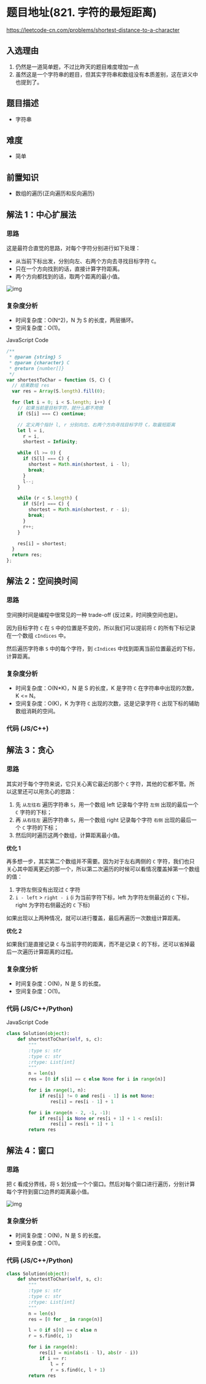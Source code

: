 # 题目地址(821. 字符的最短距离)

https://leetcode-cn.com/problems/shortest-distance-to-a-character

## 入选理由

1. 仍然是一道简单题，不过比昨天的题目难度增加一点
2. 虽然这是一个字符串的题目，但其实字符串和数组没有本质差别，这在讲义中也提到了。

## 题目描述

- 字符串

## 难度

- 简单

## 前置知识

- 数组的遍历(正向遍历和反向遍历)

## 解法 1：中心扩展法

### 思路

这是最符合直觉的思路，对每个字符分别进行如下处理：

- 从当前下标出发，分别向左、右两个方向去寻找目标字符 `C`。
- 只在一个方向找到的话，直接计算字符距离。
- 两个方向都找到的话，取两个距离的最小值。

![img](https://p.ipic.vip/r5car9.jpg)

### 复杂度分析

- 时间复杂度：O(N^2)，N 为 S 的长度，两层循环。
- 空间复杂度：O(1)。

JavaScript Code

```js
/**
 * @param {string} S
 * @param {character} C
 * @return {number[]}
 */
var shortestToChar = function (S, C) {
  // 结果数组 res
  var res = Array(S.length).fill(0);

  for (let i = 0; i < S.length; i++) {
    // 如果当前是目标字符，就什么都不用做
    if (S[i] === C) continue;

    // 定义两个指针 l, r 分别向左、右两个方向寻找目标字符 C，取最短距离
    let l = i,
      r = i,
      shortest = Infinity;

    while (l >= 0) {
      if (S[l] === C) {
        shortest = Math.min(shortest, i - l);
        break;
      }
      l--;
    }

    while (r < S.length) {
      if (S[r] === C) {
        shortest = Math.min(shortest, r - i);
        break;
      }
      r++;
    }

    res[i] = shortest;
  }
  return res;
};
```

## 解法 2：空间换时间

### 思路

空间换时间是编程中很常见的一种 trade-off (反过来，时间换空间也是)。

因为目标字符 `C` 在 `S` 中的位置是不变的，所以我们可以提前将 `C` 的所有下标记录在一个数组 `cIndices` 中。

然后遍历字符串 `S` 中的每个字符，到 `cIndices` 中找到距离当前位置最近的下标，计算距离。

### 复杂度分析

- 时间复杂度：O(N*K)，N 是 S 的长度，K 是字符 `C` 在字符串中出现的次数，K <= N。
- 空间复杂度：O(K)，K 为字符 `C` 出现的次数，这是记录字符 `C` 出现下标的辅助数组消耗的空间。

### 代码 (JS/C++)

## 解法 3：贪心

### 思路

其实对于每个字符来说，它只关心离它最近的那个 `C` 字符，其他的它都不管。所以这里还可以用贪心的思路：

1. 先 `从左往右` 遍历字符串 `S`，用一个数组 left 记录每个字符 `左侧` 出现的最后一个 `C` 字符的下标；
2. 再 `从右往左` 遍历字符串 `S`，用一个数组 right 记录每个字符 `右侧` 出现的最后一个 `C` 字符的下标；
3. 然后同时遍历这两个数组，计算距离最小值。

**优化 1**

再多想一步，其实第二个数组并不需要。因为对于左右两侧的 `C` 字符，我们也只关心其中距离更近的那一个，所以第二次遍历的时候可以看情况覆盖掉第一个数组的值：

1. 字符左侧没有出现过 `C` 字符
2. `i - left` > `right - i` (i 为当前字符下标，left 为字符左侧最近的 `C` 下标，right 为字符右侧最近的 `C` 下标)

如果出现以上两种情况，就可以进行覆盖，最后再遍历一次数组计算距离。

**优化 2**

如果我们是直接记录 `C` 与当前字符的距离，而不是记录 `C` 的下标，还可以省掉最后一次遍历计算距离的过程。

### 复杂度分析

- 时间复杂度：O(N)，N 是 S 的长度。
- 空间复杂度：O(1)。

### 代码 (JS/C++/Python)

JavaScript Code

```python
class Solution(object):
    def shortestToChar(self, s, c):
        """
        :type s: str
        :type c: str
        :rtype: List[int]
        """
        n = len(s)
        res = [0 if s[i] == c else None for i in range(n)]

        for i in range(1, n):
            if res[i] != 0 and res[i - 1] is not None:
                res[i] = res[i - 1] + 1

        for i in range(n - 2, -1, -1):
            if res[i] is None or res[i + 1] + 1 < res[i]:
                res[i] = res[i + 1] + 1
        return res
```

## 解法 4：窗口

### 思路

把 `C` 看成分界线，将 `S` 划分成一个个窗口。然后对每个窗口进行遍历，分别计算每个字符到窗口边界的距离最小值。

![img](https://p.ipic.vip/o82f2c.jpg)

### 复杂度分析

- 时间复杂度：O(N)，N 是 S 的长度。
- 空间复杂度：O(1)。

### 代码 (JS/C++/Python)

```python
class Solution(object):
    def shortestToChar(self, s, c):
        """
        :type s: str
        :type c: str
        :rtype: List[int]
        """
        n = len(s)
        res = [0 for _ in range(n)]

        l = 0 if s[0] == c else n
        r = s.find(c, 1)

        for i in range(n):
            res[i] = min(abs(i - l), abs(r - i))
            if i == r:
                l = r
                r = s.find(c, l + 1)
        return res
```

